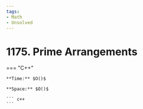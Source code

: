 ```yaml
---
tags:
- Math
- Unsolved
---
```



# 1175. Prime Arrangements

=== "C++"

    **Time:** $O()$

    **Space:** $O()$

    ``` c++
    ```